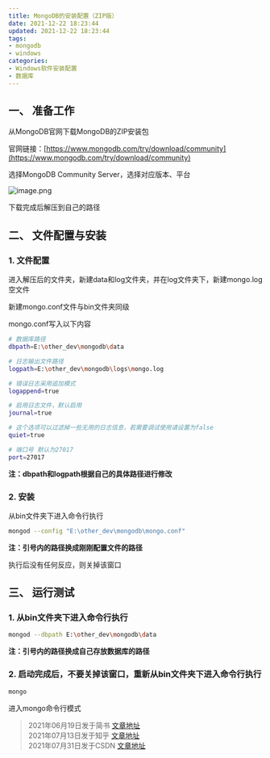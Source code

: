 ```yaml
---
title: MongoDB的安装配置（ZIP版）
date: 2021-12-22 18:23:44
updated: 2021-12-22 18:23:44
tags:
- mongodb
- windows
categories:
- Windows软件安装配置
- 数据库
---
```

## 一、 准备工作

从MongoDB官网下载MongoDB的ZIP安装包

官网链接：[https://www.mongodb.com/try/download/community](https://www.mongodb.com/try/download/community)

选择MongoDB Community Server，选择对应版本、平台

![image.png](https://13812700839.github.io/MyImageBed/images/repository/installConfigNote/note1-1.png)

下载完成后解压到自己的路径

## 二、 文件配置与安装

### 1. 文件配置

进入解压后的文件夹，新建data和log文件夹，并在log文件夹下，新建mongo.log空文件

新建mongo.conf文件与bin文件夹同级

mongo.conf写入以下内容

``` bash
# 数据库路径
dbpath=E:\other_dev\mongodb\data

# 日志输出文件路径
logpath=E:\other_dev\mongodb\logs\mongo.log 

# 错误日志采用追加模式
logappend=true

# 启用日志文件，默认启用
journal=true

# 这个选项可以过滤掉一些无用的日志信息，若需要调试使用请设置为false
quiet=true

# 端口号 默认为27017
port=27017
```

**注：dbpath和logpath根据自己的具体路径进行修改**

### 2. 安装

从bin文件夹下进入命令行执行

``` bash
mongod --config "E:\other_dev\mongodb\mongo.conf"
```

**注：引号内的路径换成刚刚配置文件的路径**

执行后没有任何反应，则关掉该窗口

## 三、 运行测试

### 1. 从bin文件夹下进入命令行执行

``` bash
mongod --dbpath E:\other_dev\mongodb\data
```

**注：引号内的路径换成自己存放数据库的路径**

### 2. 启动完成后，不要关掉该窗口，重新从bin文件夹下进入命令行执行

``` bash
mongo
```

进入mongo命令行模式

> 2021年06月19日发于简书 [文章地址](https://www.jianshu.com/p/4092643aa3c3)  
> 2021年07月13日发于知乎 [文章地址](https://zhuanlan.zhihu.com/p/389247092)  
> 2021年07月31日发于CSDN [文章地址](https://blog.csdn.net/qq_46106320/article/details/119269582)